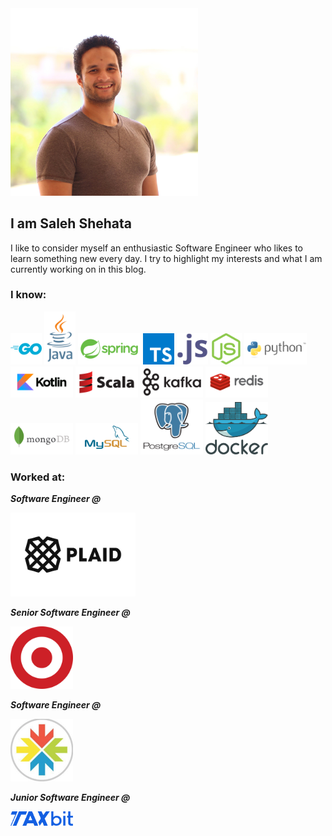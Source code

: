 <img src="https://raw.githubusercontent.com/Shehats/blogs/main/images/profile.jpg" alt="profile" width="300"/>

## I am Saleh Shehata
I like to consider myself an enthusiastic Software Engineer who likes to learn something new every day. I try to highlight my interests and what I am currently working on in this blog.

### I know:
<img src="https://raw.githubusercontent.com/Shehats/blogs/main/images/go_icon.svg" alt="go" width="50"/> <img src="https://raw.githubusercontent.com/Shehats/blogs/main/images/java_logo.svg" alt="java" width="50"/> <img src="https://raw.githubusercontent.com/Shehats/blogs/main/images/spring_logo.svg" alt="spring" width="100"/> <img src="https://raw.githubusercontent.com/Shehats/blogs/main/images/typescript_icon.svg" alt="ts" width="50"/> <img src="https://raw.githubusercontent.com/Shehats/blogs/main/images/javascript_icon.svg" alt="js" width="50"/> <img src="https://raw.githubusercontent.com/Shehats/blogs/main/images/nodejs_icon.svg" alt="nodejs" width="50"/> <img src="https://raw.githubusercontent.com/Shehats/blogs/main/images/python_logo.svg" alt="python" width="100"/> <img src="https://raw.githubusercontent.com/Shehats/blogs/main/images/kotlin_logo.svg" alt="kotlin" width="100"/> <img src="https://raw.githubusercontent.com/Shehats/blogs/main/images/scala_logo.svg" alt="kotlin" width="100"/> <img src="https://raw.githubusercontent.com/Shehats/blogs/main/images/kafka_logo.svg" alt="kafka" width="100"/> <img src="https://raw.githubusercontent.com/Shehats/blogs/main/images/redis_logo.svg" alt="redis" width="100"/> <img src="https://raw.githubusercontent.com/Shehats/blogs/main/images/mongodb_logo.svg" alt="mongodb" width="100"/> <img src="https://raw.githubusercontent.com/Shehats/blogs/main/images/mysql_logo.svg" alt="mysql" width="100"/> <img src="https://raw.githubusercontent.com/Shehats/blogs/main/images/postgresql_icon.svg" alt="postgresql" width="100"/> <img src="https://raw.githubusercontent.com/Shehats/blogs/main/images/docker-logol.svg" alt="docker" width="100"/>

### Worked at:

***Software Engineer @***


<img src="https://raw.githubusercontent.com/Shehats/blogs/main/images/plaid_logo.svg" alt="plaid" width="200"/>

***Senior Software Engineer @***


<img src="https://raw.githubusercontent.com/Shehats/blogs/main/images/target_logo.png" alt="target" width="100"/>

***Software Engineer @***


<img src="https://raw.githubusercontent.com/Shehats/blogs/main/images/consensus_logo.jpg" alt="consensus" width="100"/>

***Junior Software Engineer @***


<img src="https://raw.githubusercontent.com/Shehats/blogs/main/images/taxbit_logo.svg" alt="consensus" width="100"/>
